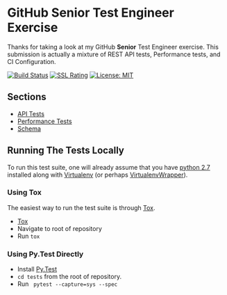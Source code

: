 # GitHub Senior Test Engineer Exercise

Thanks for taking a look at my GitHub **Senior** Test Engineer exercise. This submission is actually
a mixture of REST API tests, Performance tests, and CI Configuration.

 [![Build Status](https://ci.powercoder.tech/buildStatus/icon?job=github_test)](https://ci.powercoder.tech/job/github_test/)
 [![SSL Rating](https://sslbadge.org/?domain=ci.powercoder.tech)](https://www.ssllabs.com/ssltest/analyze.html?d=ci.powercoder.tech)
 [![License: MIT](https://img.shields.io/badge/License-MIT-yellow.svg)](https://opensource.org/licenses/MIT)

## Sections

* [API Tests]()
* [Performance Tests]()
* [Schema]()

## Running The Tests Locally

To run this test suite, one will already assume that you have [python 2.7](https://www.python.org/download/releases/2.7/) installed along with 
[Virtualenv](https://virtualenv.pypa.io/en/stable/) (or perhaps [VirtualenvWrapper](https://virtualenvwrapper.readthedocs.io/en/latest/)).

### Using Tox

The easiest way to run the test suite is through [Tox](https://tox.readthedocs.io/en/latest/).

* [Tox](https://tox.readthedocs.io/en/latest/)
* Navigate to root of repository
* Run `tox`

### Using Py.Test Directly
* Install [Py.Test](https://docs.pytest.org/en/latest/)
* `cd tests` from the root of repository.
* Run ` pytest --capture=sys --spec`

    
